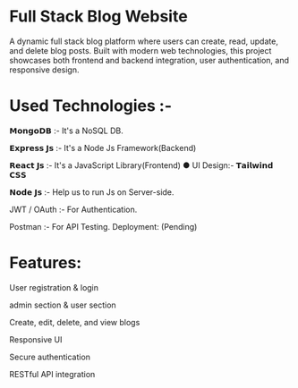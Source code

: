 # Full Stack Blog Website
A dynamic full stack blog platform where users can create, read, update, and delete blog posts. Built with modern web technologies, this project showcases both frontend and backend integration, user authentication, and responsive design.


# Used Technologies :- 

𝗠𝗼𝗻𝗴𝗼𝗗𝗕 :- It's a NoSQL DB.

𝗘𝘅𝗽𝗿𝗲𝘀𝘀 𝗝𝘀 :- It's a Node Js Framework(Backend)

𝗥𝗲𝗮𝗰𝘁 𝗝𝘀 :- It's a JavaScript Library(Frontend)
                   ● UI Design:- 𝗧𝗮𝗶𝗹𝘄𝗶𝗻𝗱 𝗖𝗦𝗦
                   
𝗡𝗼𝗱𝗲 𝗝𝘀 :-  Help us to run Js on Server-side.

JWT / OAuth :- For Authentication.

Postman :- For API Testing.
Deployment: (Pending)


# Features:
User registration & login

admin section & user section

Create, edit, delete, and view blogs

Responsive UI

Secure authentication

RESTful API integration
